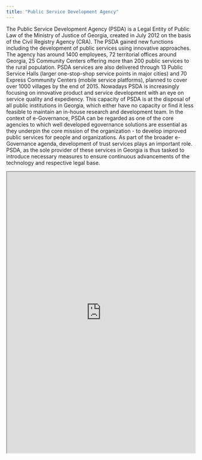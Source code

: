 ```yaml
---
title: "Public Service Development Agency"
---
```


The Public Service Development Agency (PSDA) is a Legal Entity of Public Law of the Ministry of Justice of Georgia, created in July 2012 on the basis of the Civil Registry Agency (CRA). The PSDA gained new functions including the development of public services using innovative approaches. The agency has around 1400 employees, 72 territorial offices around Georgia, 25 Community Centers offering more than 200 public services to the rural population. PSDA services are also delivered through 13 Public Service Halls (larger one-stop-shop service points in major cities) and 70 Express Community Centers (mobile service platforms), planned to cover over 1000 villages by the end of 2015. Nowadays PSDA is increasingly focusing on innovative product and service development with an eye on service quality and expediency. This capacity of PSDA is at the disposal of all public institutions in Georgia, which either have no capacity or find it less feasible to maintain an in-house research and development team. In the context of e-Governance, PSDA can be regarded as one of the core agencies to which well developed egovernance solutions are essential as they underpin the core mission of the organization - to develop improved public services for people and organizations. As part of the broader e-Governance agenda, development of trust services plays an important role. PSDA, as the sole provider of these services in Georgia is thus tasked to introduce necessary measures to ensure continuous advancements of the technology and respective legal base.

<iframe height="750" width="100%" src="https://ewelton.github.io/ktest/wiki.html#Public%20Service%20Development%20Agency"></iframe>
